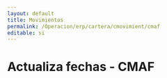 ```yaml
---
layout: default
title: Movimientos
permalink: /Operacion/erp/cartera/cmovimient/cmaf
editable: si
---
```


# Actualiza fechas - CMAF




